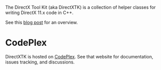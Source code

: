 The DirectX Tool Kit (aka DirectXTK) is a collection of helper classes for writing DirectX 11.x code in C++.

See this [blog post](http://blogs.msdn.com/b/chuckw/archive/2012/03/02/directxtk.aspx) for an overview.

# CodePlex
DirectXTK is hosted on [CodePlex](http://go.microsoft.com/fwlink/?LinkId=248929). See that website for documentation, issues tracking, and discussions.